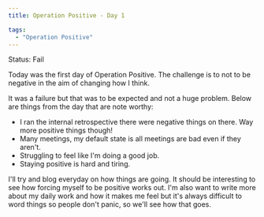 ```yaml
---
title: Operation Positive - Day 1

tags:
  - "Operation Positive"
---
```

Status: Fail

Today was the first day of Operation Positive. The challenge is to not to be negative in the aim of changing how I think.

It was a failure but that was to be expected and not a huge problem. Below are things from the day that are note worthy:

- I ran the internal retrospective there were negative things on there. Way more positive things though!
- Many meetings, my default state is all meetings are bad even if they aren't.
- Struggling to feel like I'm doing a good job.
- Staying positive is hard and tiring.

I'll try and blog everyday on how things are going. It should be interesting to see how forcing myself to be positive works out. I'm also want to write more about my daily work and how it makes me feel but it's always difficult to word things so people don't panic, so we'll see how that goes.
